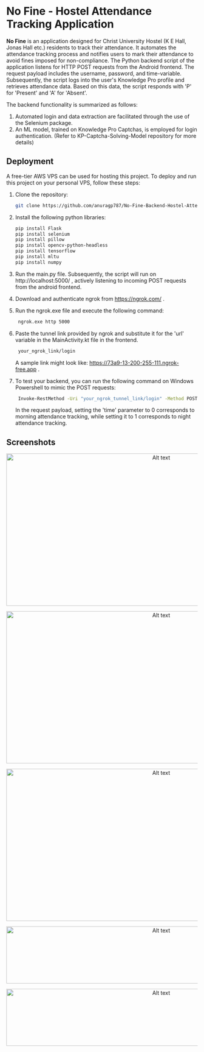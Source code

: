# No Fine - Hostel Attendance Tracking Application

**No Fine** is an application designed for Christ University Hostel (K E Hall, Jonas Hall etc.) residents to track their attendance. It automates the attendance tracking process and notifies users to mark their attendance to avoid fines imposed for non-compliance. The Python backend script of the application listens for HTTP POST requests from the Android frontend. The request payload includes the username, password, and time-variable. Subsequently, the script logs into the user's Knowledge Pro profile and retrieves attendance data. Based on this data, the script responds with 'P' for 'Present' and 'A' for 'Absent'.

The backend functionality is summarized as follows:
1. Automated login and data extraction are facilitated through the use of the Selenium package.
2. An ML model, trained on Knowledge Pro Captchas, is employed for login authentication. (Refer to KP-Captcha-Solving-Model repository for more details)

## Deployment

A free-tier AWS VPS can be used for hosting this project. To deploy and run this project on your personal VPS, follow these steps:

1. Clone the repository:

    ```bash
    git clone https://github.com/anuragp787/No-Fine-Backend-Hostel-Attendance-Tracking-Application.git
    ```
    
3. Install the following python libraries:
   
    ```bash
    pip install Flask
    pip install selenium
    pip install pillow
    pip install opencv-python-headless
    pip install tensorflow
    pip install mltu
    pip install numpy
    ```
    
4. Run the main.py file. Subsequently, the script will run on http://localhost:5000/ , actively listening to incoming POST requests from the android frontend.

5. Download and authenticate ngrok from https://ngrok.com/ .

6. Run the ngrok.exe file and execute the following command:
   
   ```bash
    ngrok.exe http 5000
    ```

7. Paste the tunnel link provided by ngrok and substitute it for the 'url' variable in the MainActivity.kt file in the frontend.

   ```bash
    your_ngrok_link/login
    ```
   A sample link might look like: https://73a9-13-200-255-111.ngrok-free.app .

8. To test your backend, you can run the following command on Windows Powershell to mimic the POST requests:

   ```bash
    Invoke-RestMethod -Uri "your_ngrok_tunnel_link/login" -Method POST -ContentType "application/json" -Body '{"username": "your_kp_username", "password": "your_kp_password", "time": "1"}'
    ```

   In the request payload, setting the 'time' parameter to 0 corresponds to morning attendance tracking, while setting it to 1 corresponds to night attendance tracking.

## Screenshots

<p align="center"><img src="https://res.cloudinary.com/dgh9mcfxu/image/upload/v1708152556/Screenshot_263_gc7xhe.png" alt="Alt text" width="800" height="400">

<p align="center"><img src="https://res.cloudinary.com/dgh9mcfxu/image/upload/v1708012894/Screenshot_1_hlyag9.png" alt="Alt text" width="800" height="400"></p>

<p align="center"><img src="https://res.cloudinary.com/dgh9mcfxu/image/upload/v1708012895/Screenshot_3_lwqshc.png" alt="Alt text" width="800" height="400">

<p align="center"><img src="https://res.cloudinary.com/dgh9mcfxu/image/upload/v1708152556/Screenshot_261_ge7vkx.png" alt="Alt text" width="800" height="150">

<p align="center"><img src="https://res.cloudinary.com/dgh9mcfxu/image/upload/v1708152556/Screenshot_262_hubj8k.png" alt="Alt text" width="800" height="150">


